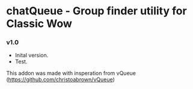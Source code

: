 # chatQueue - Group finder utility for Classic Wow

### v1.0
* Inital version.
* Test.

This addon was made with insperation from vQueue (https://github.com/christoabrown/vQueue)